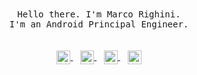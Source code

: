 <p align="center">
  <br>
  <br>
  <samp>Hello there. I'm Marco Righini.<br> I'm an Android Principal Engineer.<br></samp>
  <br>
    <br>
  <a href="mailto:mr@marcorighini.net">
    <img align="center" alt="Marco Righini - Email" width="22px" src="https://cdn.jsdelivr.net/npm/simple-icons@v3/icons/gmail.svg" />
  </a>
  &nbsp;&nbsp;
  <a href="https://www.linkedin.com/in/righinimarco/">
    <img align="center" alt="Marco Righini - Email Linkedin" width="22px" src="https://cdn.jsdelivr.net/npm/simple-icons@v3/icons/linkedin.svg" />
  </a>
  &nbsp;&nbsp;
  <a href="https://stackoverflow.com/users/5661456/marco-righini">
    <img align="center" alt="Marco Righini - Stack Overflow" width="22px" src="https://cdn.jsdelivr.net/npm/simple-icons@v3/icons/stackoverflow.svg" />
  </a>
  &nbsp;&nbsp;
  <a href="https://github.com/marcorighini">
    <img align="center" alt="Marco Righini - GitHub" width="22px" src="https://cdn.jsdelivr.net/npm/simple-icons@v3/icons/github.svg" />
  </a>
  <br>
  <br />
</p>
